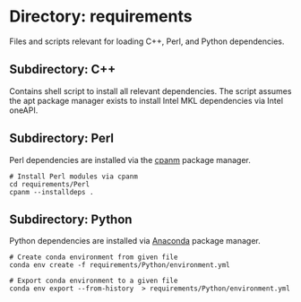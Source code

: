 # Directory: requirements

Files and scripts relevant for loading C++, Perl, and Python dependencies.

## Subdirectory: C++

Contains shell script to install all relevant dependencies.
The script assumes the apt package manager exists to install Intel MKL dependencies via Intel oneAPI.

## Subdirectory: Perl

Perl dependencies are installed via the [cpanm](https://metacpan.org/dist/App-cpanminus/view/bin/cpanm) package manager.

```[shell]
# Install Perl modules via cpanm
cd requirements/Perl
cpanm --installdeps .
```

## Subdirectory: Python

Python dependencies are installed via [Anaconda](https://docs.anaconda.com/anaconda/install/index.html) package manager.

```[shell]
# Create conda environment from given file
conda env create -f requirements/Python/environment.yml

# Export conda environment to a given file
conda env export --from-history  > requirements/Python/environment.yml
```
